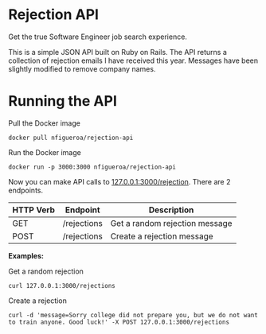 # Rejection API

Get the true Software Engineer job search experience.

This is a simple JSON API built on Ruby on Rails. The API returns a collection of rejection emails I have received this year. Messages have been slightly modified to remove company names.

# Running the API

Pull the Docker image

```
docker pull nfigueroa/rejection-api
```

Run the Docker image

```
docker run -p 3000:3000 nfigueroa/rejection-api
```

Now you can make API calls to [127.0.0.1:3000/rejection](http://127.0.0.1:3000/rejection). There are 2 endpoints.

| HTTP Verb | Endpoint   | Description                    |
|-----------|------------|--------------------------------|
| GET       | /rejections | Get a random rejection message |
| POST      | /rejections | Create a rejection message     |

**Examples:**

Get a random rejection
```
curl 127.0.0.1:3000/rejections
```

Create a rejection
```
curl -d 'message=Sorry college did not prepare you, but we do not want to train anyone. Good luck!' -X POST 127.0.0.1:3000/rejections
```

